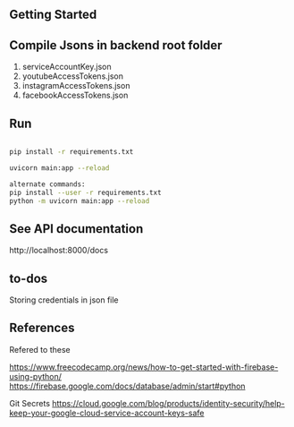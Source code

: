## Getting Started

## Compile Jsons in backend root folder

1. serviceAccountKey.json
2. youtubeAccessTokens.json
3. instagramAccessTokens.json
4. facebookAccessTokens.json

## Run

```bash

pip install -r requirements.txt

uvicorn main:app --reload

alternate commands:
pip install --user -r requirements.txt
python -m uvicorn main:app --reload
```

## See API documentation

http://localhost:8000/docs

## to-dos

Storing credentials in json file

## References

Refered to these

https://www.freecodecamp.org/news/how-to-get-started-with-firebase-using-python/
https://firebase.google.com/docs/database/admin/start#python

Git Secrets
https://cloud.google.com/blog/products/identity-security/help-keep-your-google-cloud-service-account-keys-safe
